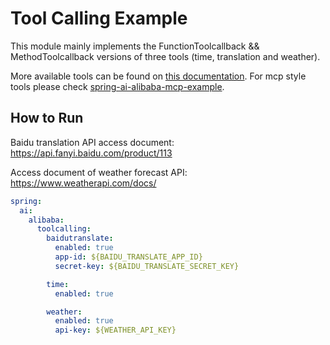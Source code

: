 # Tool Calling Example

This module mainly implements the FunctionToolcallback && MethodToolcallback versions of three tools (time, translation and weather).

More available tools can be found on [this documentation](https://java2ai.com/docs/1.0.0-M5.1/integrations/tools/). For mcp style tools please check [spring-ai-alibaba-mcp-example](../spring-ai-alibaba-mcp-example).


## How to Run
Baidu translation API access document: https://api.fanyi.baidu.com/product/113

Access document of weather forecast API: https://www.weatherapi.com/docs/

```yaml
spring:
  ai:
    alibaba:
      toolcalling:
        baidutranslate:
          enabled: true
          app-id: ${BAIDU_TRANSLATE_APP_ID}
          secret-key: ${BAIDU_TRANSLATE_SECRET_KEY}

        time:
          enabled: true

        weather:
          enabled: true
          api-key: ${WEATHER_API_KEY}
```
